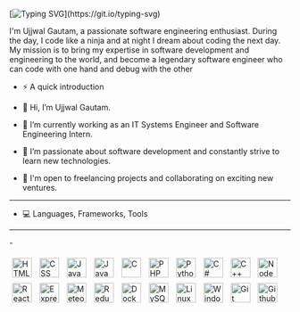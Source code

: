 [![Typing SVG](https://readme-typing-svg.demolab.com/?lines=Hello+there!;Welcome+to+my+GitHub+profile!!)](https://git.io/typing-svg)

I'm Ujjwal Gautam, a passionate software engineering enthusiast. During the day, I code like a ninja and at night I dream about coding the next day. My mission is to bring my expertise in software development and engineering to the world, and become a legendary software engineer who can code with one hand and debug with the other

- ⚡️ A quick introduction

- 👋 Hi, I’m Ujjwal Gautam.
- 🔭 I’m currently working as an IT Systems Engineer and Software Engineering Intern.
- 🌱 I’m passionate about software development and constantly strive to learn new technologies.
- 💼 I'm open to freelancing projects and collaborating on exciting new ventures.

<hr>

- 💻 Languages, Frameworks, Tools
<hr>
- <p float="left">
<img style="padding:5px;" align="center" alt="HTML" width="35px" src="https://cdn.jsdelivr.net/gh/devicons/devicon/icons/html5/html5-original.svg"/>
<img style="padding:5px;" align="center" alt="CSS" width="35px" src="https://cdn.jsdelivr.net/gh/devicons/devicon/icons/css3/css3-original.svg"/>
<img style="padding:5px;" align="center" alt="JavaScript" width="35px" src="https://cdn.jsdelivr.net/gh/devicons/devicon/icons/javascript/javascript-original.svg"/>
<img style="padding:5px;" align="center" alt="Java" width="35px" src="https://cdn.jsdelivr.net/gh/devicons/devicon/icons/java/java-original.svg"/>
<img style="padding:5px;" align="center" alt="C" width="35px" src="https://cdn.jsdelivr.net/gh/devicons/devicon/icons/c/c-original.svg"/>
<img style="padding:5px;" align="center" alt="PHP" width="35px" src="https://cdn.jsdelivr.net/gh/devicons/devicon/icons/php/php-original.svg"/>
<img style="padding:5px;" align="center" alt="Python" width="35px" src="https://cdn.jsdelivr.net/gh/devicons/devicon/icons/python/python-original.svg"/>
<img style="padding:5px;" align="center" alt="C#" width="35px" src="https://cdn.jsdelivr.net/gh/devicons/devicon/icons/csharp/csharp-original.svg"/>
<img style="padding:5px;" align="center" alt="C++" width="35px" src="https://cdn.jsdelivr.net/gh/devicons/devicon/icons/cplusplus/cplusplus-original.svg"/>
<img style="padding:5px;" align="center" alt="NodeJS" width="35px" src="https://cdn.jsdelivr.net/gh/devicons/devicon/icons/nodejs/nodejs-original.svg"/>
<img style="padding:5px;" align="center" alt="ReactJS" width="35px" src="https://cdn.jsdelivr.net/gh/devicons/devicon/icons/react/react-original.svg"/>
<img style="padding:5px;" align="center" alt="ExpressJS" width="35px" src="https://cdn.jsdelivr.net/gh/devicons/devicon/icons/express/express-original.svg"/>
<img style="padding:5px;" align="center" alt="MeteorJS" width="35px" src="https://cdn.jsdelivr.net/gh/devicons/devicon/icons/meteor/meteor-original.svg"/>
<img style="padding:5px;" align="center" alt="Redux" width="35px" src="https://cdn.jsdelivr.net/gh/devicons/devicon/icons/redux/redux-original.svg"/>
<img style="padding:5px;" align="center" alt="Docker" width="35px" src="https://cdn.jsdelivr.net/gh/devicons/devicon/icons/docker/docker-original.svg"/>
<img style="padding:5px;" align="center" alt="MySQL" width="35px" src="https://cdn.jsdelivr.net/gh/devicons/devicon/icons/mysql/mysql-original.svg"/>
<img style="padding:5px;" align="center" alt="Linux" width="35px" src="https://cdn.jsdelivr.net/gh/devicons/devicon/icons/linux/linux-original.svg"/>
<img style="padding:5px;" align="center" alt="Windows" width="35px" src="https://cdn.jsdelivr.net/gh/devicons/devicon/icons/windows8/windows8-original.svg"/>
<img style="padding:5px;" align="center" alt="Git" width="35px" src="https://cdn.jsdelivr.net/gh/devicons/devicon/icons/git/git-original.svg"/>
<img style="padding:5px;" align="center" alt="Github" width="35px" src="https://cdn.jsdelivr.net/gh/devicons/devicon/icons/github/github-original.svg"/>
</p>


<!---
ujjwalrg/ujjwalrg is a ✨ special ✨ repository because its `README.md` (this file) appears on your GitHub profile.
You can click the Preview link to take a look at your changes.
--->
